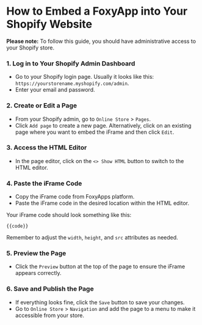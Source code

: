 # How to Embed a FoxyApp into Your Shopify Website

**Please note:** To follow this guide, you should have administrative access to your Shopify store.

### 1. Log in to Your Shopify Admin Dashboard
- Go to your Shopify login page. Usually it looks like this: `https://yourstorename.myshopify.com/admin`.
- Enter your email and password.

### 2. Create or Edit a Page
- From your Shopify admin, go to `Online Store` > `Pages`.
- Click `Add page` to create a new page. Alternatively, click on an existing page where you want to embed the iFrame and then click `Edit`.

### 3. Access the HTML Editor
- In the page editor, click on the `<> Show HTML` button to switch to the HTML editor.

### 4. Paste the iFrame Code
- Copy the iFrame code from FoxyApps platform.
- Paste the iFrame code in the desired location within the HTML editor.

Your iFrame code should look something like this:

`{{code}}`

Remember to adjust the `width`, `height`, and `src` attributes as needed.

### 5. Preview the Page
- Click the `Preview` button at the top of the page to ensure the iFrame appears correctly.

### 6. Save and Publish the Page
- If everything looks fine, click the `Save` button to save your changes.
- Go to `Online Store` > `Navigation` and add the page to a menu to make it accessible from your store.
